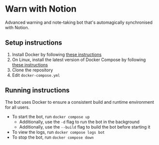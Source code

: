 # Warn with Notion

Advanced warning and note-taking bot that's automagically synchronised with
Notion.

## Setup instructions

1. Install Docker by following [these instructions](https://docs.docker.com/get-docker/)
2. On Linux, install the latest version of Docker Compose by following
   [these instructions](https://docs.docker.com/compose/cli-command/#installing-compose-v2)
3. Clone the repository
4. Edit `docker-compose.yml`

## Running instructions

The bot uses Docker to ensure a consistent build and runtime environment for all users.

* To start the bot, run `docker compose up`
    * Additionally, use the `-d` flag to run the bot in the background
    * Additionally, use the `--build` flag to build the bot before starting it
* To view the logs, run `docker compose logs bot`
* To stop the bot, run `docker compose down`

